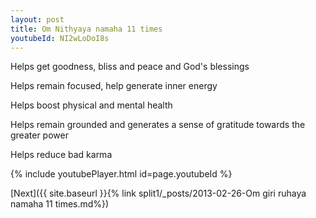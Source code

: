 ```yaml
---
layout: post
title: Om Nithyaya namaha 11 times
youtubeId: NI2wLoDoI8s
---
```

 
 
Helps get goodness, bliss and peace and God's blessings
 
Helps remain focused, help generate inner energy 
 
Helps boost physical and mental health 
 
Helps remain grounded and generates a sense of gratitude towards the greater power 
 
Helps reduce bad karma
 
 
 
 


{% include youtubePlayer.html id=page.youtubeId %}
 
[Next]({{ site.baseurl }}{% link  split1/_posts/2013-02-26-Om giri ruhaya namaha 11 times.md%})
 
